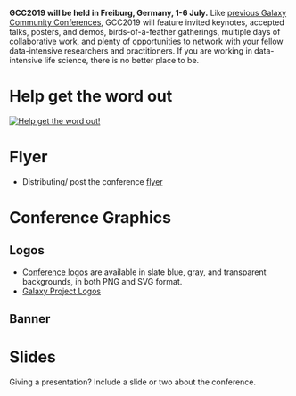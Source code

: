 <slot name="/events/gcc2019/header" />

**GCC2019 will be held in Freiburg, Germany, 1-6 July.**  Like [previous Galaxy Community Conferences](/src/gcc/index.md), GCC2019 will feature invited keynotes, accepted talks, posters, and demos, birds-of-a-feather gatherings, multiple days of collaborative work, and plenty of opportunities to network with your fellow data-intensive researchers and practitioners.  If you are working in data-intensive life science, there is no better place to be.

# Help get the word out


[<img class="float-right" src="/src/events/gcc2019/promotion/gcc2019-flyer-thumb.png" alt="Help get the word out!" />](https://depot.galaxyproject.org/hub/attachments/events/gcc2019/gcc2019-flyer.pdf)

# Flyer 

* Distributing/ post the conference [flyer](https://depot.galaxyproject.org/hub/attachments/events/gcc2019/gcc2019-flyer.pdf)


# Conference Graphics

## Logos

* [Conference logos](https://github.com/usegalaxy-eu/gcc2019/tree/master/branding) are available in slate blue, gray, and transparent backgrounds, in both PNG and SVG format.
* [Galaxy Project Logos](/src/images/galaxy-logos/index.md)

## Banner

# Slides

Giving a presentation?  Include a slide or two about the conference.

